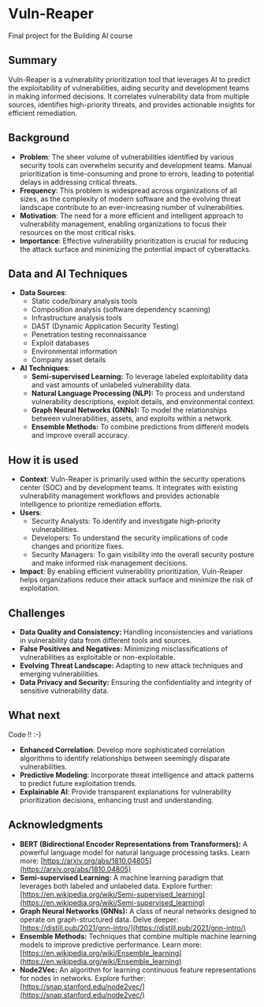 # Vuln-Reaper

Final project for the Building AI course

## Summary

Vuln-Reaper is a vulnerability prioritization tool that leverages AI to predict the exploitability of vulnerabilities, aiding security and development teams in making informed decisions. It correlates vulnerability data from multiple sources, identifies high-priority threats, and provides actionable insights for efficient remediation.

## Background

* **Problem**: The sheer volume of vulnerabilities identified by various security tools can overwhelm security and development teams. Manual prioritization is time-consuming and prone to errors, leading to potential delays in addressing critical threats.
* **Frequency**: This problem is widespread across organizations of all sizes, as the complexity of modern software and the evolving threat landscape contribute to an ever-increasing number of vulnerabilities.
* **Motivation**: The need for a more efficient and intelligent approach to vulnerability management, enabling organizations to focus their resources on the most critical risks.
* **Importance**: Effective vulnerability prioritization is crucial for reducing the attack surface and minimizing the potential impact of cyberattacks.


## Data and AI Techniques

* **Data Sources**: 
    * Static code/binary analysis tools
    * Composition analysis (software dependency scanning)
    * Infrastructure analysis tools
    * DAST (Dynamic Application Security Testing)
    * Penetration testing reconnaissance
    * Exploit databases
    * Environmental information
    * Company asset details
* **AI Techniques**:
    * **Semi-supervised Learning:** To leverage labeled exploitability data and vast amounts of unlabeled vulnerability data.
    * **Natural Language Processing (NLP):** To process and understand vulnerability descriptions, exploit details, and environmental context.
    * **Graph Neural Networks (GNNs):** To model the relationships between vulnerabilities, assets, and exploits within a network.
    * **Ensemble Methods:** To combine predictions from different models and improve overall accuracy.

## How it is used

* **Context**: Vuln-Reaper is primarily used within the security operations center (SOC) and by development teams. It integrates with existing vulnerability management workflows and provides actionable intelligence to prioritize remediation efforts.
* **Users**: 
    * Security Analysts: To identify and investigate high-priority vulnerabilities.
    * Developers: To understand the security implications of code changes and prioritize fixes.
    * Security Managers: To gain visibility into the overall security posture and make informed risk management decisions.
* **Impact**: By enabling efficient vulnerability prioritization, Vuln-Reaper helps organizations reduce their attack surface and minimize the risk of exploitation.

## Challenges

* **Data Quality and Consistency:** Handling inconsistencies and variations in vulnerability data from different tools and sources.
* **False Positives and Negatives:** Minimizing misclassifications of vulnerabilities as exploitable or non-exploitable.
* **Evolving Threat Landscape:** Adapting to new attack techniques and emerging vulnerabilities.
* **Data Privacy and Security:** Ensuring the confidentiality and integrity of sensitive vulnerability data.

## What next

Code !!  :-)

* **Enhanced Correlation**: Develop more sophisticated correlation algorithms to identify relationships between seemingly disparate vulnerabilities.
* **Predictive Modeling**: Incorporate threat intelligence and attack patterns to predict future exploitation trends.
* **Explainable AI**: Provide transparent explanations for vulnerability prioritization decisions, enhancing trust and understanding.

## Acknowledgments

* **BERT (Bidirectional Encoder Representations from Transformers):** A powerful language model for natural language processing tasks. Learn more: [https://arxiv.org/abs/1810.04805](https://arxiv.org/abs/1810.04805)
* **Semi-supervised Learning:** A machine learning paradigm that leverages both labeled and unlabeled data. Explore further: [https://en.wikipedia.org/wiki/Semi-supervised_learning](https://en.wikipedia.org/wiki/Semi-supervised_learning)
* **Graph Neural Networks (GNNs):** A class of neural networks designed to operate on graph-structured data. Delve deeper: [https://distill.pub/2021/gnn-intro/](https://distill.pub/2021/gnn-intro/)
* **Ensemble Methods:** Techniques that combine multiple machine learning models to improve predictive performance. Learn more: [https://en.wikipedia.org/wiki/Ensemble_learning](https://en.wikipedia.org/wiki/Ensemble_learning)
* **Node2Vec:** An algorithm for learning continuous feature representations for nodes in networks. Explore further: [https://snap.stanford.edu/node2vec/](https://snap.stanford.edu/node2vec/)
